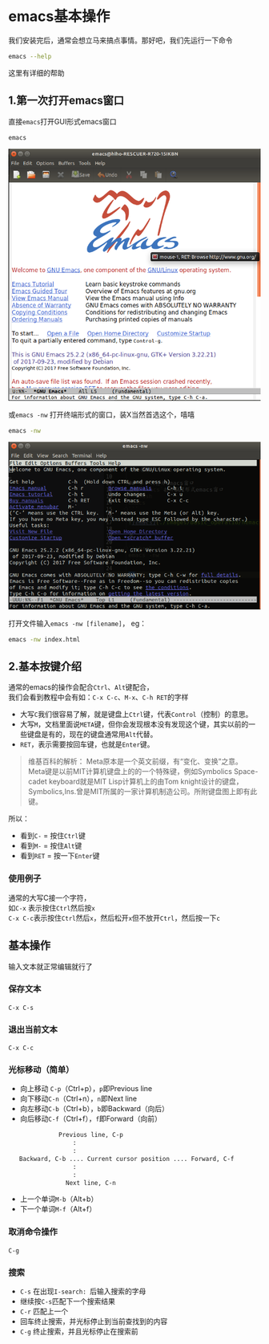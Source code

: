 # emacs基本操作

我们安装完后，通常会想立马来搞点事情。那好吧，我们先运行一下命令

```bash
emacs --help
```

这里有详细的帮助

## 1.第一次打开emacs窗口
直接`emacs`打开GUI形式emacs窗口
```bash
emacs
```

![emacs](https://raw.githubusercontent.com/hihozhou/emacs-notes/master/images/basic_operation/emacs.png)

或`emacs -nw` 打开终端形式的窗口，装X当然首选这个，嘻嘻

```bash
emacs -nw
```

![emacs-nw](https://raw.githubusercontent.com/hihozhou/emacs-notes/master/images/basic_operation/emacs-nw.png)


打开文件输入`emacs -nw [filename]`，
eg：
```bash
emacs -nw index.html
```


## 2.基本按键介绍
通常的emacs的操作会配合`Ctrl`、`Alt`键配合，  
我们会看到教程中会有如：`C-x C-c`、`M-x`、`C-h RET`的字样

- 大写`C`我们很容易了解，就是键盘上`Ctrl`键，代表`Control`（控制）的意思。  
- 大写`M`，文档里面说`META`键，但你会发现根本没有发现这个键，其实以前的一些键盘是有的，现在的键盘通常用`Alt`代替。
- `RET`，表示需要按回车键，也就是`Enter`键。

> 维基百科的解析：
Meta原本是一个英文前缀，有“变化、变换”之意。  
Meta键是以前MIT计算机键盘上的的一个特殊键，例如Symbolics Space-cadet keyboard就是MIT Lisp计算机上的由Tom knight设计的键盘，Symbolics,Ins.曾是MIT所属的一家计算机制造公司。所附键盘图上即有此键。


所以：

- 看到`C-` = 按住`Ctrl`键
- 看到`M-` = 按住`Alt`键
- 看到`RET` = 按一下`Enter`键

  

### 使用例子
通常的大写C接一个字符，  
如`C-x` 表示按住`Ctrl`然后按`x`  
`C-x C-c`表示按住`Ctrl`然后`x`，然后松开`x`但不放开`Ctrl`，然后按一下`c`

## 基本操作

输入文本就正常编辑就行了

### 保存文本

`C-x C-s`

### 退出当前文本

`C-x C-c`

### 光标移动（简单）

- 向上移动 `C-p`（Ctrl+p），`p`即Previous line
- 向下移动`C-n`（Ctrl+n），`n`即Next line
- 向左移动`C-b`（Ctrl+b），`b`即Backward（向后）
- 向后移动`C-f`（Ctrl+f），`f`即Forward（向前）

```
			  Previous line, C-p
				  :
				  :
   Backward, C-b .... Current cursor position .... Forward, C-f
				  :
				  :
			    Next line, C-n
```


- 上一个单词`M-b`（Alt+b）
- 下一个单词`M-f`（Alt+f）


### 取消命令操作

`C-g`


### 搜索

- `C-s` 在出现`I-search: `后输入搜索的字母
- 继续按`C-s`匹配下一个搜索结果
- `C-r` 匹配上一个
- 回车终止搜索，并光标停止到当前查找到的内容
- `C-g` 终止搜索，并且光标停止在搜索前

